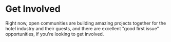# Get Involved

Right now, open communities are building amazing projects together for the hotel industry and their guests, and there are excellent "good first issue" opportunities, if you're looking to get involved.
